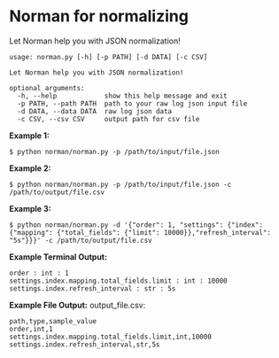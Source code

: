 # Norman for normalizing
Let Norman help you with JSON normalization!

```
usage: norman.py [-h] [-p PATH] [-d DATA] [-c CSV]

Let Norman help you with JSON normalization!

optional arguments:
  -h, --help            show this help message and exit
  -p PATH, --path PATH  path to your raw log json input file
  -d DATA, --data DATA  raw log json data
  -c CSV, --csv CSV     output path for csv file
```


**Example 1:**
```
$ python norman/norman.py -p /path/to/input/file.json
```

**Example 2:**
```
$ python norman/norman.py -p /path/to/input/file.json -c /path/to/output/file.csv
```

**Example 3:**
```
$ python norman/norman.py -d '{"order": 1, "settings": {"index": {"mapping": {"total_fields": {"limit": 10000}},"refresh_interval": "5s"}}}' -c /path/to/output/file.csv
```

**Example Terminal Output:**
```
order : int : 1
settings.index.mapping.total_fields.limit : int : 10000
settings.index.refresh_interval : str : 5s
```

**Example File Output:**
output_file.csv:
```
path,type,sample_value
order,int,1
settings.index.mapping.total_fields.limit,int,10000
settings.index.refresh_interval,str,5s
```
